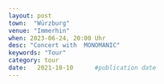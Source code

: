 ```yaml
---
layout: post
town:  "Würzburg"
venue: "Immerhin"
when: 2023-06-24, 20:00 Uhr
desc: "Concert with  MONOMANIC"
keywords: "Tour"
category: tour
date:   2021-10-10 		#publication date
---
```

